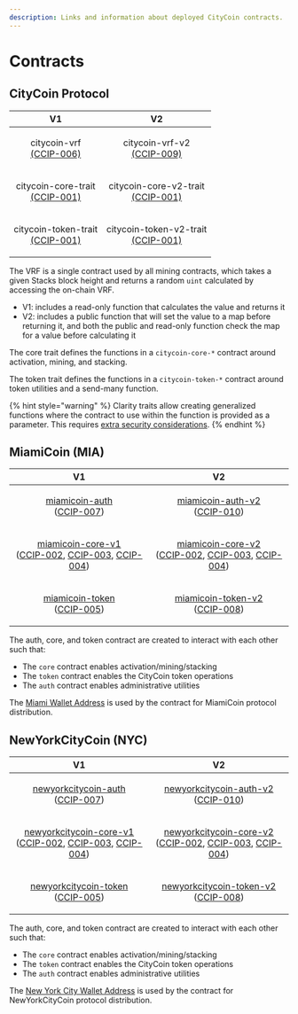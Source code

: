 ```yaml
---
description: Links and information about deployed CityCoin contracts.
---
```


# Contracts

## CityCoin Protocol

|                                                                           V1                                                                          |                                                                            V2                                                                            |
| :---------------------------------------------------------------------------------------------------------------------------------------------------: | :------------------------------------------------------------------------------------------------------------------------------------------------------: |
|       <p>citycoin-vrf<br><a href="https://github.com/citycoins/governance/blob/main/ccips/ccip-006/ccip-006-citycoins-vrf.md">(CCIP-006)</a></p>      |     <p>citycoin-vrf-v2<br><a href="https://github.com/citycoins/governance/blob/main/ccips/ccip-009/ccip-009-citycoins-vrf-v2.md">(CCIP-009)</a></p>     |
|  <p>citycoin-core-trait<br><a href="https://github.com/citycoins/governance/blob/main/ccips/ccip-001/ccip-001-citycoins-traits.md">(CCIP-001)</a></p> |  <p>citycoin-core-v2-trait<br><a href="https://github.com/citycoins/governance/blob/main/ccips/ccip-001/ccip-001-citycoins-traits.md">(CCIP-001)</a></p> |
| <p>citycoin-token-trait<br><a href="https://github.com/citycoins/governance/blob/main/ccips/ccip-001/ccip-001-citycoins-traits.md">(CCIP-001)</a></p> | <p>citycoin-token-v2-trait<br><a href="https://github.com/citycoins/governance/blob/main/ccips/ccip-001/ccip-001-citycoins-traits.md">(CCIP-001)</a></p> |

The VRF is a single contract used by all mining contracts, which takes a given Stacks block height and returns a random `uint` calculated by accessing the on-chain VRF.

* V1: includes a read-only function that calculates the value and returns it
* V2: includes a public function that will set the value to a map before returning it, and both the public and read-only function check the map for a value before calculating it

The core trait defines the functions in a `citycoin-core-*` contract around activation, mining, and stacking.

The token trait defines the functions in a `citycoin-token-*` contract around token utilities and a send-many function.

{% hint style="warning" %}
Clarity traits allow creating generalized functions where the contract to use within the function is provided as a parameter. This requires [extra security considerations](https://github.com/LNow/clarity-notes/blob/main/security/traits.md).
{% endhint %}

## MiamiCoin (MIA)

|                                                                                                                                                                                                                                                              V1                                                                                                                                                                                                                                                             |                                                                                                                                                                                                                                                              V2                                                                                                                                                                                                                                                              |
| :-------------------------------------------------------------------------------------------------------------------------------------------------------------------------------------------------------------------------------------------------------------------------------------------------------------------------------------------------------------------------------------------------------------------------------------------------------------------------------------------------------------------------: | :--------------------------------------------------------------------------------------------------------------------------------------------------------------------------------------------------------------------------------------------------------------------------------------------------------------------------------------------------------------------------------------------------------------------------------------------------------------------------------------------------------------------------: |
|                                                                                                                              <p><a href="https://explorer.stacks.co/txid/SP466FNC0P7JWTNM2R9T199QRZN1MYEDTAR0KP27.miamicoin-auth?chain=mainnet">miamicoin-auth</a><br>(<a href="https://github.com/citycoins/governance/blob/main/ccips/ccip-007/ccip-007-citycoins-auth.md">CCIP-007</a>)</p>                                                                                                                              |                                                                                                                          <p><a href="https://explorer.stacks.co/txid/SP1H1733V5MZ3SZ9XRW9FKYGEZT0JDGEB8Y634C7R.miamicoin-auth-v2?chain=mainnet">miamicoin-auth-v2</a><br>(<a href="https://github.com/citycoins/governance/blob/main/ccips/ccip-010/ccip-010-citycoins-auth-v2.md">CCIP-010</a>)</p>                                                                                                                         |
| <p><a href="https://explorer.stacks.co/txid/SP466FNC0P7JWTNM2R9T199QRZN1MYEDTAR0KP27.miamicoin-core-v1?chain=mainnet">miamicoin-core-v1</a><br>(<a href="https://github.com/citycoins/governance/blob/main/ccips/ccip-002/ccip-002-citycoins-activation.md">CCIP-002</a>, <a href="https://github.com/citycoins/governance/blob/main/ccips/ccip-003/ccip-003-citycoins-mining.md">CCIP-003</a>, <a href="https://github.com/citycoins/governance/blob/main/ccips/ccip-004/ccip-004-citycoins-stacking.md">CCIP-004</a>)</p> | <p><a href="https://explorer.stacks.co/txid/SP1H1733V5MZ3SZ9XRW9FKYGEZT0JDGEB8Y634C7R.miamicoin-core-v2?chain=mainnet">miamicoin-core-v2</a><br>(<a href="https://github.com/citycoins/governance/blob/main/ccips/ccip-002/ccip-002-citycoins-activation.md">CCIP-002</a>, <a href="https://github.com/citycoins/governance/blob/main/ccips/ccip-003/ccip-003-citycoins-mining.md">CCIP-003</a>, <a href="https://github.com/citycoins/governance/blob/main/ccips/ccip-004/ccip-004-citycoins-stacking.md">CCIP-004</a>)</p> |
|                                                                                                                         <p><a href="https://explorer.stacks.co/txid/SP466FNC0P7JWTNM2R9T199QRZN1MYEDTAR0KP27.miamicoin-token?chain=mainnet">miamicoin-token</a><br>(<a href="https://github.com/citycoins/governance/blob/main/ccips/ccip-005/ccip-005-citycoins-sip-010-token.md">CCIP-005</a>)</p>                                                                                                                        |                                                                                                                    <p><a href="https://explorer.stacks.co/txid/SP1H1733V5MZ3SZ9XRW9FKYGEZT0JDGEB8Y634C7R.miamicoin-token-v2?chain=mainnet">miamicoin-token-v2</a><br>(<a href="https://github.com/citycoins/governance/blob/main/ccips/ccip-008/ccip-008-citycoins-sip-010-token-v2.md">CCIP-008</a>)</p>                                                                                                                    |

The auth, core, and token contract are created to interact with each other such that:

* The `core` contract enables activation/mining/stacking
* The `token` contract enables the CityCoin token operations
* The `auth` contract enables administrative utilities

The [Miami Wallet Address](https://explorer.stacks.co/address/SM2MARAVW6BEJCD13YV2RHGYHQWT7TDDNMNRB1MVT?chain=mainnet) is used by the contract for MiamiCoin protocol distribution.

## NewYorkCityCoin (NYC)

|                                                                                                                                                                                                                                                                    V1                                                                                                                                                                                                                                                                    |                                                                                                                                                                                                                                                                    V2                                                                                                                                                                                                                                                                   |
| :--------------------------------------------------------------------------------------------------------------------------------------------------------------------------------------------------------------------------------------------------------------------------------------------------------------------------------------------------------------------------------------------------------------------------------------------------------------------------------------------------------------------------------------: | :-------------------------------------------------------------------------------------------------------------------------------------------------------------------------------------------------------------------------------------------------------------------------------------------------------------------------------------------------------------------------------------------------------------------------------------------------------------------------------------------------------------------------------------: |
|                                                                                                                              <p><a href="https://explorer.stacks.co/txid/SP2H8PY27SEZ03MWRKS5XABZYQN17ETGQS3527SA5.newyorkcitycoin-auth?chain=mainnet">newyorkcitycoin-auth</a><br>(<a href="https://github.com/citycoins/governance/blob/main/ccips/ccip-007/ccip-007-citycoins-auth.md">CCIP-007</a>)</p>                                                                                                                              |                                                                                                                          <p><a href="https://explorer.stacks.co/txid/SPSCWDV3RKV5ZRN1FQD84YE1NQFEDJ9R1F4DYQ11.newyorkcitycoin-auth-v2?chain=mainnet">newyorkcitycoin-auth-v2</a><br>(<a href="https://github.com/citycoins/governance/blob/main/ccips/ccip-010/ccip-010-citycoins-auth-v2.md">CCIP-010</a>)</p>                                                                                                                         |
| <p><a href="https://explorer.stacks.co/txid/SP2H8PY27SEZ03MWRKS5XABZYQN17ETGQS3527SA5.newyorkcitycoin-core-v1?chain=mainnet">newyorkcitycoin-core-v1</a><br>(<a href="https://github.com/citycoins/governance/blob/main/ccips/ccip-002/ccip-002-citycoins-activation.md">CCIP-002</a>, <a href="https://github.com/citycoins/governance/blob/main/ccips/ccip-003/ccip-003-citycoins-mining.md">CCIP-003</a>, <a href="https://github.com/citycoins/governance/blob/main/ccips/ccip-004/ccip-004-citycoins-stacking.md">CCIP-004</a>)</p> | <p><a href="https://explorer.stacks.co/txid/SPSCWDV3RKV5ZRN1FQD84YE1NQFEDJ9R1F4DYQ11.newyorkcitycoin-core-v2?chain=mainnet">newyorkcitycoin-core-v2</a><br>(<a href="https://github.com/citycoins/governance/blob/main/ccips/ccip-002/ccip-002-citycoins-activation.md">CCIP-002</a>, <a href="https://github.com/citycoins/governance/blob/main/ccips/ccip-003/ccip-003-citycoins-mining.md">CCIP-003</a>, <a href="https://github.com/citycoins/governance/blob/main/ccips/ccip-004/ccip-004-citycoins-stacking.md">CCIP-004</a>)</p> |
|                                                                                                                         <p><a href="https://explorer.stacks.co/txid/SP2H8PY27SEZ03MWRKS5XABZYQN17ETGQS3527SA5.newyorkcitycoin-token?chain=mainnet">newyorkcitycoin-token</a><br>(<a href="https://github.com/citycoins/governance/blob/main/ccips/ccip-005/ccip-005-citycoins-sip-010-token.md">CCIP-005</a>)</p>                                                                                                                        |                                                                                                                    <p><a href="https://explorer.stacks.co/txid/SPSCWDV3RKV5ZRN1FQD84YE1NQFEDJ9R1F4DYQ11.newyorkcitycoin-token-v2?chain=mainnet">newyorkcitycoin-token-v2</a><br>(<a href="https://github.com/citycoins/governance/blob/main/ccips/ccip-008/ccip-008-citycoins-sip-010-token-v2.md">CCIP-008</a>)</p>                                                                                                                    |

The auth, core, and token contract are created to interact with each other such that:

* The `core` contract enables activation/mining/stacking
* The `token` contract enables the CityCoin token operations
* The `auth` contract enables administrative utilities

The [New York City Wallet Address](https://explorer.stacks.co/address/SM18VBF2QYAAHN57Q28E2HSM15F6078JZYZ2FQBCX?chain=mainnet) is used by the contract for NewYorkCityCoin protocol distribution.
